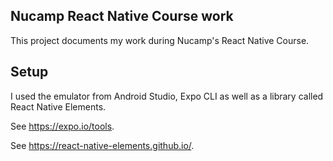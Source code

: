 ## Nucamp React Native Course work
This project documents my work during Nucamp's React Native Course.

## Setup
I used the emulator from Android Studio, Expo CLI as well as a library called React Native Elements. 

See https://expo.io/tools.

See https://react-native-elements.github.io/.
